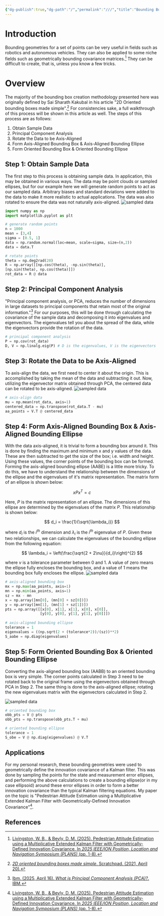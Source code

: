 ```yaml
---
{"dg-publish":true,"dg-path":"/","permalink":"///","title":"Bounding Boxes & Bounding Ellipsoids","tags":["alloy","blog"],"created":"2025-08-20T10:37:48.855-05:00","updated":"2025-08-20T10:59:02.759-05:00"}
---
```


# Introduction
Bounding geometries for a set of points can be very useful in fields such as robotics and autonomous vehicles. They can also be applied to some niche fields such as geometrically bounding covariance matrices.[^1] They can be difficult to create, that is, unless you know a few tricks.
# Overview
The majority of the bounding box creation methodology presented here was originally defined by Sai Sharath Kakubal in his article "2D Oriented bounding boxes made simple".[^2] For consistencies sake, a full walkthrough of this process will be shown in this article as well. The steps of this process are as follows:

1. Obtain Sample Data
2. Principal Component Analysis
3. Rotate the Data to be Axis-Aligned
4. Form Axis-Aligned Bounding Box & Axis-Aligned Bounding Ellipse
5. Form Oriented Bounding Box & Oriented Bounding Ellipse

## Step 1: Obtain Sample Data
The first step to this process is obtaining sample data. In application, this may be obtained in various ways. The data may be point clouds or sampled ellipses, but for our example here we will generate random points to act as our sampled data. Arbitrary biases and standard deviations were added to the data to make it more realistic to actual applications. The data was also rotated to ensure the data was not naturally axis-aligned.
![sampled data](/img/user/_assets/bounding-box-ellipse-post/step-1-samples.png)
```python
import numpy as np
import matplotlib.pyplot as plt

# generate random points
n = 1000
mean = [3,4]
sigma = [0.5, 1]
data = np.random.normal(loc=mean, scale=sigma, size=(n,2))
data = data.T

# rotate points
theta = np.deg2rad(20)
R = np.array([[np.cos(theta), -np.sin(theta)],
[np.sin(theta), np.cos(theta)]])
rot_data = R @ data
```
## Step 2: Principal Component Analysis
"Principal component analysis, or PCA, reduces the number of dimensions in large datasets to principal components that retain most of the original information."[^3] For our purposes, this will be done through calculating the covariance of the sample data and decomposing it into eigenvalues and eigenvectors. The eigenvalues tell you about the spread of the data, while the eigenvectors provide the rotation of the data.
```python
# principal component analysis
P = np.cov(rot_data)
D, V = np.linalg.eig(P) # D is the eigenvalues, V is the eigenvectors
```
## Step 3: Rotate the Data to be Axis-Aligned
To axis-align the data, we first need to center it about the origin. This is accomplished by taking the mean of the data and subtracting it out. Now, utilizing the eigenvector matrix obtained through PCA, the centered data can be rotated to be axis-aligned.
![sampled data](/img/user/_assets/bounding-box-ellipse-post/step-3-aa.png)
```python
# axis-align data
mu = np.mean(rot_data, axis=1)
centered_data = np.transpose(rot_data.T - mu)
aa_points = V.T @ centered_data
```
## Step 4: Form Axis-Aligned Bounding Box & Axis-Aligned Bounding Ellipse
With the data axis-aligned, it is trivial to form a bounding box around it. This is done by finding the maximum and minimum x and y values of the data. These are then subtracted to get the size of the box; i.e. width and height. Using these values, the corner points of the bounding box can be formed.
Forming the axis-aligned bounding ellipse (AABE) is a little more tricky. To do this, we have to understand the relationship between the dimensions of the ellipse and the eigenvalues of it's matrix representation. The matrix form of an ellipse is shown below:

$$ xPx^T = c $$

Here, $P$ is the matrix representation of an ellipse. The dimensions of this ellipse are determined by the eigenvalues of the matrix $P$. This relationship is shown below:

$$ d_i = \frac{1}{\sqrt{\lambda_i}} $$

where $d_i$ is the $i^{th}$ dimension and $\lambda_i$ is the $i^{th}$ eigenvalue of $P$. Given these two relationships, we can calculate the eigenvalues of the bounding ellipse from the following equation:

$$ \lambda_i = \left(\frac{\sqrt{2 + 2\nu}}{d_i}\right)^{2} $$

where $\nu$ is a tolerance parameter between 0 and 1. A value of zero means the ellipse fully encloses the bounding box, and a value of 1 means the bounding box fully encloses the ellipse.
![sampled data](/img/user/_assets/bounding-box-ellipse-post/step-4-aabb.png)
```python
# axis-aligned bounding box
mx = np.max(aa_points, axis=1)
mn = np.min(aa_points, axis=1)
sz = mx - mn
x = np.array([mn[0], (mn[0] + sz[0])])
y = np.array([mn[1], (mn[1] + sz[1])])
pts = np.array([[x[0], x[1], x[1], x[0], x[0]],
				[y[0], y[0], y[1], y[1], y[0]]])
				
# axis-aligned bounding ellipse
tolerance = 1
eigenvalues = ((np.sqrt(2 + (tolerance*2))/(sz))**2)
S_aabe = np.diag(eigenvalues)
```
## Step 5: Form Oriented Bounding Box & Oriented Bounding Ellipse
Converting the axis-aligned bounding box (AABB) to an oriented bounding box is very simple. The corner points calculated in Step 3 need to be rotated back to the original frame using the eigenvectors obtained through PCA in Step 2. The same thing is done to the axis-aligned ellipse; rotating the new eigenvalues matrix with the eigenvectors calculated in Step 2.

![sampled data](/img/user/_assets/bounding-box-ellipse-post/step-5-obb.png)
```python
# oriented bounding box
obb_pts = V @ pts
obb_pts = np.transpose(obb_pts.T + mu)

# oriented bounding ellipse
tolerance = 1
S_obe = V @ np.diag(eigenvalues) @ V.T
```
## Applications
For my personal research, these bounding geometries were used to geometrically define the innovation covariance of a Kalman filter. This was done by sampling the points for the state and measurement error ellipses, and performing the above calculations to create a bounding ellipse(or in my case ellipsoid) around these error ellipses in order to form a better innovation covariance than the typical Kalman filtering equations. My paper on the topic is "Pedestrian Attitude Estimation using a Multiplicative Extended Kalman Filter with Geometrically-Defined Innovation Covariance"[^1].

## References
[^1]: [Livingston, W. B., & Bevly, D. M. (2025). Pedestrian Attitude Estimation using a Multiplicative Extended Kalman Filter with Geometrically-Defined Innovation Covariance. In _2025 IEEE/ION Position, Location and Navigation Symposium (PLANS)_ (pp. 1-8).](https://www.ion.org/publications/abstract.cfm?articleID=20197)
[^2]: [_2D oriented bounding boxes made simple_. Scratchpad. (2021, April 20).](https://logicatcore.github.io/scratchpad/lidar/sensor-fusion/jupyter/2021/04/20/2D-Oriented-Bounding-Box.html)
[^3]: [Ibm. (2025, April 16). _What is Principal Component Analysis (PCA)?_. IBM.](https://www.ibm.com/think/topics/principal-component-analysis)
